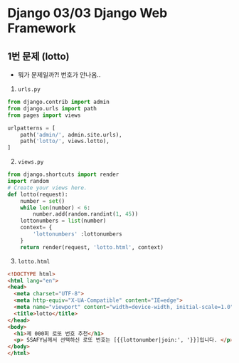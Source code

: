 # Django 03/03 Django Web Framework

## 1번 문제 (lotto)

* 뭐가 문제일까?! 번호가 안나옴..

1. `urls.py`

```python
from django.contrib import admin
from django.urls import path
from pages import views

urlpatterns = [
    path('admin/', admin.site.urls),
    path('lotto/', views.lotto),
]
```





2. `views.py`

```python
from django.shortcuts import render
import random
# Create your views here.
def lotto(request):
    number = set()
    while len(number) < 6: 
        number.add(random.randint(1, 45))
    lottonumbers = list(number)
    context= {
        'lottonumbers' :lottonumbers
    }
    return render(request, 'lotto.html', context)

```





3. `lotto.html`

```html
<!DOCTYPE html>
<html lang="en">
<head>
  <meta charset="UTF-8">
  <meta http-equiv="X-UA-Compatible" content="IE=edge">
  <meta name="viewport" content="width=device-width, initial-scale=1.0">
  <title>lotto</title>
</head>
<body>
  <h1>제 000회 로또 번호 추천</h1>
  <p> SSAFY님께서 선택하신 로또 번호는 [{{lottonumber|join:', '}}]입니다. </p>
</body>
</html>
```






